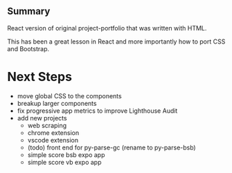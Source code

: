 ## Summary

React version of original project-portfolio that was written with HTML.

This has been a great lesson in React and more importantly how to port CSS and Bootstrap.

# Next Steps

- move global CSS to the components
- breakup larger components
- fix progressive app metrics to improve Lighthouse Audit
- add new projects
  - web scraping
  - chrome extension
  - vscode extension
  - (todo) front end for py-parse-gc (rename to py-parse-bsb)
  - simple score bsb expo app
  - simple score vb expo app
